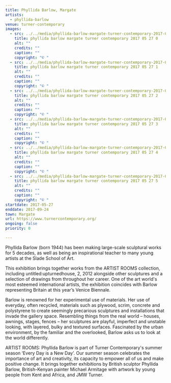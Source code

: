 ```yaml
---
title: Phyllida Barlow, Margate
artists:
  - phyllida-barlow
venue: turner-contemporary
images:
  - src: ../../media/phyllida-barlow-margate-turner-contemporary-2017-05-27-0.webp
    title: phyllida barlow margate turner contemporary 2017 05 27 0
    alt: ""
    credits: ""
    caption: ""
    copyright: "© "
  - src: ../../media/phyllida-barlow-margate-turner-contemporary-2017-05-27-1.webp
    title: phyllida barlow margate turner contemporary 2017 05 27 1
    alt: ""
    credits: ""
    caption: ""
    copyright: "© "
  - src: ../../media/phyllida-barlow-margate-turner-contemporary-2017-05-27-2.webp
    title: phyllida barlow margate turner contemporary 2017 05 27 2
    alt: ""
    credits: ""
    caption: ""
    copyright: "© "
  - src: ../../media/phyllida-barlow-margate-turner-contemporary-2017-05-27-3.webp
    title: phyllida barlow margate turner contemporary 2017 05 27 3
    alt: ""
    credits: ""
    caption: ""
    copyright: "© "
  - src: ../../media/phyllida-barlow-margate-turner-contemporary-2017-05-27-4.webp
    title: phyllida barlow margate turner contemporary 2017 05 27 4
    alt: ""
    credits: ""
    caption: ""
    copyright: "© "
  - src: ../../media/phyllida-barlow-margate-turner-contemporary-2017-05-27-5.webp
    title: phyllida barlow margate turner contemporary 2017 05 27 5
    alt: ""
    credits: ""
    caption: ""
    copyright: "© "
startdate: 2017-05-27
enddate: 2017-09-24
town: Margate
url: https://www.turnercontemporary.org/
ongoing: false
priority: 0

---
```


Phyllida Barlow (born 1944) has been making large-scale sculptural works for 5 decades, as well as being an inspirational teacher to many young artists at the Slade School of Art.

This exhibition brings together works from the ARTIST ROOMS collection, including untitled:upturnedhouse, 2, 2012 alongside other sculptures and a selection of drawings from throughout her career. One of the art world's most esteemed international artists, the exhibition coincides with Barlow representing Britain at this year’s Venice Biennale.

Barlow is renowned for her experimental use of materials. Her use of everyday, often recycled, materials such as plywood, scrim, concrete and polystyrene to create seemingly precarious sculptures and installations that invade the gallery space. Resembling things from the real world – houses, awnings, stages, fences – her sculptures are playful, imperfect and unstable looking, with layered, bulky and textured surfaces. Fascinated by the urban environment, by the familiar and the overlooked, Barlow asks us to look at the world differently.

ARTIST ROOMS: Phyllida Barlow is part of Turner Contemporary's summer season ‘Every Day is a New Day’. Our summer season celebrates the importance of art and creativity, its capacity to empower all of us and make positive change. It brings together exhibitions by British sculptor Phyllida Barlow, British-Kenyan painter Michael Armitage with artwork by young people from Kent and Africa, and JMW Turner.